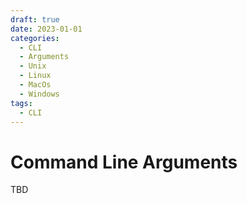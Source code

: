 ```yaml
---
draft: true 
date: 2023-01-01
categories:
  - CLI
  - Arguments
  - Unix
  - Linux
  - MacOs
  - Windows
tags:
  - CLI
---
```


# Command Line Arguments

TBD

<!-- more -->

